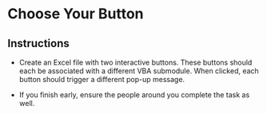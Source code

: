 # Choose Your Button

## Instructions

  * Create an Excel file with two interactive buttons. These buttons should each be associated with a different VBA submodule. When clicked, each button should trigger a different pop-up message. 

  * If you finish early, ensure the people around you complete the task as well.


